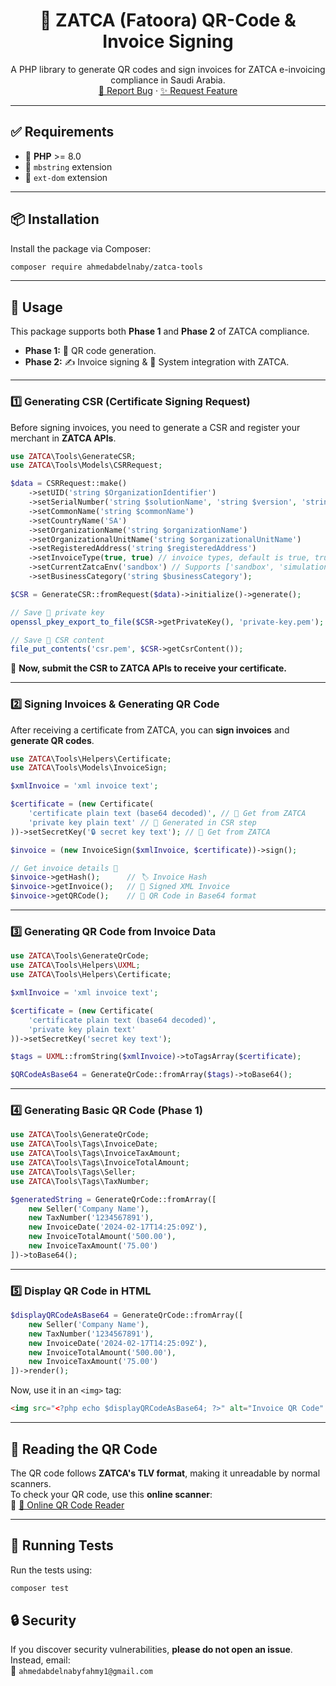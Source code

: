 <p align="center">
  <h1 align="center">🧾 ZATCA (Fatoora) QR-Code & Invoice Signing</h1>
  <p align="center">
    A PHP library to generate QR codes and sign invoices for ZATCA e-invoicing compliance in Saudi Arabia.
    <br />
    <a href="https://github.com/ahmed-abdelnaby-fahmy/zatca-tools/issues/new">🐛 Report Bug</a> · 
    <a href="https://github.com/ahmed-abdelnaby-fahmy/zatca-tools/discussions/new">✨ Request Feature</a>
  </p>
</p>

---

## ✅ Requirements
- 🐘 **PHP** >= 8.0
- 🔡 `mbstring` extension
- 📜 `ext-dom` extension

---

## 📦 Installation
Install the package via Composer:

```bash
composer require ahmedabdelnaby/zatca-tools
```

---

## 🚀 Usage
This package supports both **Phase 1** and **Phase 2** of ZATCA compliance.

- **Phase 1:** 🔲 QR code generation.
- **Phase 2:** ✍️ Invoice signing & 🏢 System integration with ZATCA.

---

### 1️⃣ **Generating CSR (Certificate Signing Request)**
Before signing invoices, you need to generate a CSR and register your merchant in **ZATCA APIs**.

```php
use ZATCA\Tools\GenerateCSR;
use ZATCA\Tools\Models\CSRRequest;

$data = CSRRequest::make()
    ->setUID('string $OrganizationIdentifier')
    ->setSerialNumber('string $solutionName', 'string $version', 'string $serialNumber')
    ->setCommonName('string $commonName')
    ->setCountryName('SA')
    ->setOrganizationName('string $organizationName')
    ->setOrganizationalUnitName('string $organizationalUnitName')
    ->setRegisteredAddress('string $registeredAddress')
    ->setInvoiceType(true, true) // invoice types, default is true, true
    ->setCurrentZatcaEnv('sandbox') // Supports ['sandbox', 'simulation', 'core']
    ->setBusinessCategory('string $businessCategory');

$CSR = GenerateCSR::fromRequest($data)->initialize()->generate();

// Save 🔑 private key
openssl_pkey_export_to_file($CSR->getPrivateKey(), 'private-key.pem');

// Save 📝 CSR content
file_put_contents('csr.pem', $CSR->getCsrContent());
```
🔹 **Now, submit the CSR to ZATCA APIs to receive your certificate.**

---

### 2️⃣ **Signing Invoices & Generating QR Code**
After receiving a certificate from ZATCA, you can **sign invoices** and **generate QR codes**.

```php
use ZATCA\Tools\Helpers\Certificate;
use ZATCA\Tools\Models\InvoiceSign;

$xmlInvoice = 'xml invoice text';

$certificate = (new Certificate(
    'certificate plain text (base64 decoded)', // 📜 Get from ZATCA
    'private key plain text' // 🔑 Generated in CSR step
))->setSecretKey('🔒 secret key text'); // 🔑 Get from ZATCA

$invoice = (new InvoiceSign($xmlInvoice, $certificate))->sign();

// Get invoice details 📄
$invoice->getHash();      // 🏷️ Invoice Hash
$invoice->getInvoice();   // 📝 Signed XML Invoice
$invoice->getQRCode();    // 🔲 QR Code in Base64 format
```

---

### 3️⃣ **Generating QR Code from Invoice Data**
```php
use ZATCA\Tools\GenerateQrCode;
use ZATCA\Tools\Helpers\UXML;
use ZATCA\Tools\Helpers\Certificate;

$xmlInvoice = 'xml invoice text';

$certificate = (new Certificate(
    'certificate plain text (base64 decoded)',
    'private key plain text'
))->setSecretKey('secret key text');

$tags = UXML::fromString($xmlInvoice)->toTagsArray($certificate);

$QRCodeAsBase64 = GenerateQrCode::fromArray($tags)->toBase64();
```

---

### 4️⃣ **Generating Basic QR Code (Phase 1)**
```php
use ZATCA\Tools\GenerateQrCode;
use ZATCA\Tools\Tags\InvoiceDate;
use ZATCA\Tools\Tags\InvoiceTaxAmount;
use ZATCA\Tools\Tags\InvoiceTotalAmount;
use ZATCA\Tools\Tags\Seller;
use ZATCA\Tools\Tags\TaxNumber;

$generatedString = GenerateQrCode::fromArray([
    new Seller('Company Name'),
    new TaxNumber('1234567891'),
    new InvoiceDate('2024-02-17T14:25:09Z'),
    new InvoiceTotalAmount('500.00'),
    new InvoiceTaxAmount('75.00')
])->toBase64();
```

---

### 5️⃣ **Display QR Code in HTML**
```php
$displayQRCodeAsBase64 = GenerateQrCode::fromArray([
    new Seller('Company Name'),
    new TaxNumber('1234567891'),
    new InvoiceDate('2024-02-17T14:25:09Z'),
    new InvoiceTotalAmount('500.00'),
    new InvoiceTaxAmount('75.00')
])->render();
```
Now, use it in an `<img>` tag:
```html
<img src="<?php echo $displayQRCodeAsBase64; ?>" alt="Invoice QR Code" />
```


---

## 🔎 Reading the QR Code
The QR code follows **ZATCA's TLV format**, making it unreadable by normal scanners.  
To check your QR code, use this **online scanner**:  
🔗 [📸 Online QR Code Reader](https://www.onlinebarcodereader.com/)

---

## 🧪 Running Tests
Run the tests using:
```bash
composer test
```


## 🔒 Security
If you discover security vulnerabilities, **please do not open an issue**. Instead, email:  
📧 `ahmedabdelnabyfahmy1@gmail.com`


